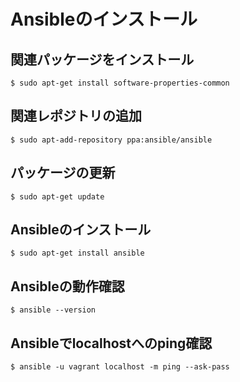 # Ansibleのインストール
## 関連パッケージをインストール
```
$ sudo apt-get install software-properties-common
```
## 関連レポジトリの追加
```
$ sudo apt-add-repository ppa:ansible/ansible
```
## パッケージの更新
```
$ sudo apt-get update
```
## Ansibleのインストール
```
$ sudo apt-get install ansible
```
## Ansibleの動作確認
```
$ ansible --version
```
## Ansibleでlocalhostへのping確認
```
$ ansible -u vagrant localhost -m ping --ask-pass
```

